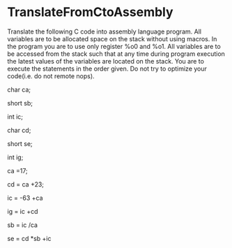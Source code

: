 # TranslateFromCtoAssembly
Translate the following C code into assembly language program. All variables are to be allocated space on the stack
without using macros. In the program you are to use only register %o0 and %o1. All variables are to be accessed
from the stack such that at any time during program execution the latest values of the variables are located on the stack.
You are to execute the statements in the order given. Do not try to optimize your code(i.e. do not remote nops).

char ca;

short sb;

int ic;

char cd;

short se;

int ig;

ca =17;

cd = ca +23;

ic = -63 +ca

ig = ic +cd

sb = ic /ca

se = cd *sb +ic

